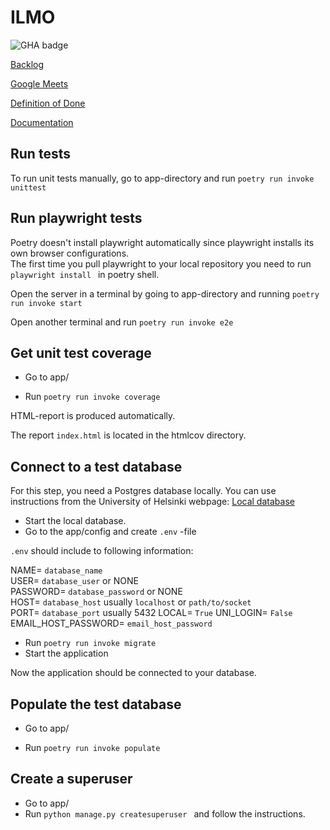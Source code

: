 # ILMO
![GHA badge](https://github.com/ILMOWEB/ilmo/workflows/CI/badge.svg)

[Backlog](https://docs.google.com/spreadsheets/d/1zsXol2-I28QDLTTSvJKAZO7r786YN_nL7AbXE-i2GJM/edit?invite=CIPmtn8&pli=1#gid=1)

[Google Meets](https://meet.google.com/xwd-djmc-bmb)

[Definition of Done](https://github.com/ILMOWEB/ilmo/blob/main/documentation/DoD.md)

[Documentation](https://github.com/ILMOWEB/ilmo/tree/main/documentation)

## Run tests
To run unit tests manually, go to app-directory and run ```poetry run invoke unittest```

## Run playwright tests
Poetry doesn't install playwright automatically since playwright installs its own browser configurations. <br/>
The first time you pull playwright to your local repository you need to run ```playwright install ``` in poetry shell.

Open the server in a terminal by going to app-directory and running ```poetry run invoke start```

Open another terminal and run ```poetry run invoke e2e```

## Get unit test coverage
- Go to app/

- Run ```poetry run invoke coverage```

HTML-report is produced automatically.

The report ```index.html``` is located in the htmlcov directory.

## Connect to a test database
For this step, you need a Postgres database locally.
You can use instructions from the University of Helsinki webpage: [Local database](https://github.com/hy-tsoha/local-pg)  
- Start the local database.
- Go to the app/config and create ```.env``` -file


```.env``` should include to following information:

NAME= ```database_name```  
USER= ```database_user``` or NONE  
PASSWORD= ```database_password``` or NONE  
HOST= ```database_host``` usually ```localhost``` or ```path/to/socket```  
PORT= ```database_port``` usually 5432
LOCAL= ```True```
UNI_LOGIN= ```False```
EMAIL_HOST_PASSWORD= ```email_host_password```

- Run ```poetry run invoke migrate```
- Start the application  

Now the application should be connected to your database.

## Populate the test database
- Go to app/

- Run ```poetry run invoke populate ```

## Create a superuser
- Go to app/
- Run ```python manage.py createsuperuser ``` and follow the instructions.
